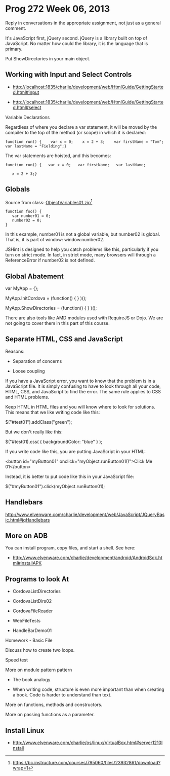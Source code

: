 Prog 272 Week 06, 2013
======================



Reply in conversations in the appropriate assignment, not just as a general
comment.

It's JavaScript first, jQuery second. jQuery is a library built on top of
JavaScript. No matter how could the library, it is the language that is primary.

Put ShowDirectories in your main object.

Working with Input and Select Controls
--------------------------------------

-   <http://localhost:1835/charlie/development/web/HtmlGuide/GettingStarted.html#input>

-   <http://localhost:1835/charlie/development/web/HtmlGuide/GettingStarted.html#select>

Variable Declarations

Regardless of where you declare a var statement, it will be moved by the
compiler to the top of the method (or scope) in which it is declared:

~~~~~~~~~~~~~~~~~~~~~~~~~~~~~~~~~~~~~~~~~~~~~~~~~~~~~~~~~~~~~~~~~~~~~~~~~~~~~~~~
function run() {    var x = 0;    x = 2 + 3;    var firstName = "Tom";    var lastName = "Fielding";}
~~~~~~~~~~~~~~~~~~~~~~~~~~~~~~~~~~~~~~~~~~~~~~~~~~~~~~~~~~~~~~~~~~~~~~~~~~~~~~~~

The var statements are hoisted, and this becomes:

~~~~~~~~~~~~~~~~~~~~~~~~~~~~~~~~~~~~~~~~~~~~~~~~~~~~~~~~~~~~~~~~~~~~~~~~~~~~~~~~
function run() {   var x = 0;   var firstName;   var lastName;
~~~~~~~~~~~~~~~~~~~~~~~~~~~~~~~~~~~~~~~~~~~~~~~~~~~~~~~~~~~~~~~~~~~~~~~~~~~~~~~~

~~~~~~~~~~~~~~~~~~~~~~~~~~~~~~~~~~~~~~~~~~~~~~~~~~~~~~~~~~~~~~~~~~~~~~~~~~~~~~~~
   x = 2 + 3;}
~~~~~~~~~~~~~~~~~~~~~~~~~~~~~~~~~~~~~~~~~~~~~~~~~~~~~~~~~~~~~~~~~~~~~~~~~~~~~~~~

Globals
-------

Source from class: [ObjectVariables01.zip][1][^2]

[1]: <https://bc.instructure.com/courses/795060/files/23932861/download?wrap=1>

[^2]: <https://bc.instructure.com/courses/795060/files/23932861/download?wrap=1>

~~~~~~~~~~~~~~~~~~~~~~~~~~~~~~~~~~~~~~~~~~~~~~~~~~~~~~~~~~~~~~~~~~~~~~~~~~~~~~~~
function foo() {
   var number01 = 0;
   number02 = 0; 
}
~~~~~~~~~~~~~~~~~~~~~~~~~~~~~~~~~~~~~~~~~~~~~~~~~~~~~~~~~~~~~~~~~~~~~~~~~~~~~~~~

In this example, number01 is not a global variable, but number02 is global. That
is, it is part of window: window.number02.

JSHint is designed to help you catch problems like this, particularly if you
turn on strict mode. In fact, in strict mode, many browsers will through a
ReferenceError if number02 is not defined.

Global Abatement
----------------

var MyApp = {};

MyApp.InitCordova = (function() { } )();

MyApp.ShowDirectories = (function() { } )();

There are also tools like AMD modules used with RequireJS or Dojo. We are not
going to cover them in this part of this course.

Separate HTML, CSS and JavaScript
---------------------------------

Reasons:

-   Separation of concerns

-   Loose coupling

If you have a JavaScript error, you want to know that the problem is in a
JavaScript file. It is simply confusing to have to look through all your code,
HTML, CSS, and JavaScript to find the error. The same rule applies to CSS and
HTML problems.

Keep HTML in HTML files and you will know where to look for solutions. This
means that we like writing code like this:

\$("#test01").addClass("green");

But we don't really like this:

\$("#test01).css( { backgroundColor: "blue" } );

If you write code like this, you are putting JavaScript in your HTML:

\<button id="myButton01" onclick="myObject.runButton01()"\>Click Me
01\</button\>

Instead, it is better to put code like this in your JavaScript file:

\$("#myButton01").click(myObject.runButton01);

Handlebars
----------

<http://www.elvenware.com/charlie/development/web/JavaScript/JQueryBasic.html#jqHandlebars>

More on ADB
-----------

You can install program, copy files, and start a shell. See here:

-   <http://www.elvenware.com/charlie/development/android/AndroidSdk.html#installAPK>

Programs to look At
-------------------

-   CordovaListDirectories

-   CordovaListDirs02

-   CordovaFileReader

-   WebFileTests

-   HandleBarDemo01

Homework - Basic File

Discuss how to create two loops.

Speed test

More on module pattern pattern

-   The book analogy

-   When writing code, structure is even more important than when creating a
    book. Code is harder to understand than text.

More on functions, methods and constructors.

More on passing functions as a parameter.  




Install Linux
-------------

-   <http://www.elvenware.com/charlie/os/linux/VirtualBox.html#server1210Install>
